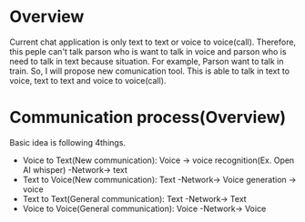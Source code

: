 # Overview
Current chat application is only text to text or voice to voice(call).
Therefore, this peple can't talk parson who is want to talk in voice and parson who is need to talk in text because situation. For example, Parson want to talk in train.
So, I will propose new comunication tool. This is able to talk in text to voice, text to text and voice to voice(call).

# Communication process(Overview)
Basic idea is following 4things.<br>
 - Voice to Text(New communication): Voice -> voice recognition(Ex. Open AI whisper) -Network-> text <br>
 - Text to Voice(New communication): Text -Network-> Voice generation -> voice <br>
 - Text to Text(General communication): Text -Network-> Text<br>
 - Voice to Voice(General communication): Voice -Network-> Voice<br>

 

